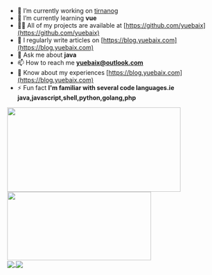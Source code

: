 - 🔭 I’m currently working on [tirnanog](https://github.com/yuebaix/tirnanog)
- 🌱 I’m currently learning **vue**
- 👨‍💻 All of my projects are available at [https://github.com/yuebaix](https://github.com/yuebaix)
- 📝 I regularly write articles on [https://blog.yuebaix.com](https://blog.yuebaix.com)
- 💬 Ask me about **java**
- 📫 How to reach me **yuebaix@outlook.com**
- 📄 Know about my experiences [https://blog.yuebaix.com](https://blog.yuebaix.com)
- ⚡ Fun fact **I'm familiar with several code languages.ie java,javascript,shell,python,golang,php**

<!---
yuebaix/yuebaix is a ✨ special ✨ repository because its `README.md` (this file) appears on your GitHub profile.
You can click the Preview link to take a look at your changes.
--->
<div>
  <span><img align="center" width="400px" height="195px" src="https://github-readme-stats.vercel.app/api?username=yuebaix&theme=highcontrast" /></span>
  <span><img align="center" width="332px" height="158px" src="https://github-readme-stats.vercel.app/api/top-langs/?username=yuebaix&theme=highcontrast&layout=compact" /></span>
</div>
<div>
  <a href="https://github.com/yuebaix/yuebaix.github.io">
    <img align="center" src="https://github-readme-stats.vercel.app/api/pin/?username=yuebaix&theme=highcontrast&repo=yuebaix.github.io" />
  </a>
  <a href="https://github.com/yuebaix/tirnanog">
    <img align="center" src="https://github-readme-stats.vercel.app/api/pin/?username=yuebaix&theme=highcontrast&repo=tirnanog" />
  </a>
</div>
